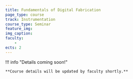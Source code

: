 ```yaml
---
title: Fundamentals of Digital Fabrication
page_type: course
track: Instrumentation
course_type: Seminar
feature_img:
img_caption:
faculty:
    - 
ects: 2
---
```


!!! info "Details coming soon!"

    **Course details will be updated by faculty shortly.**